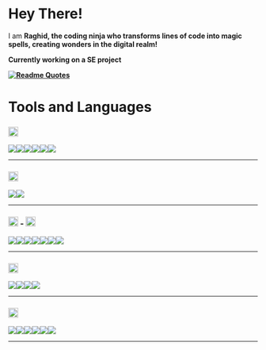 # Hey There! 

I am <strong>Raghid<strong>, the coding ninja who transforms lines of code into magic spells, creating wonders in the digital realm!

 Currently working on a SE project

[![Readme Quotes](https://quotes-github-readme.vercel.app/api?type=horizontal&theme=monokai)](https://github.com/piyushsuthar/github-readme-quotes)

# Tools and Languages 

<h3><img height="20px" src="https://img.shields.io/badge/Language-467870"/></h3>
<div style="display:flex"> 
<img src="https://img.shields.io/badge/c-%2300599C.svg?style=for-the-badge&logo=c&logoColor=white">
<img src="https://img.shields.io/badge/html5-%23E34F26.svg?style=for-the-badge&logo=html5&logoColor=white">
<img src="https://img.shields.io/badge/java-%23ED8B00.svg?style=for-the-badge&logo=java&logoColor=white">
<img src="https://img.shields.io/badge/javascript-%23323330.svg?style=for-the-badge&logo=javascript&logoColor=%23F7DF1E">
<img src="https://img.shields.io/badge/python-3670A0?style=for-the-badge&logo=python&logoColor=ffdd54">
<img src="https://img.shields.io/badge/typescript-%23007ACC.svg?style=for-the-badge&logo=typescript&logoColor=white">
  
</div>
<hr>

<h3><img height="20px" src="https://img.shields.io/badge/Database-979a9b"/></h3>
<div style="display:flex"> 
<img src="https://img.shields.io/badge/mysql-%2300f.svg?style=for-the-badge&logo=mysql&logoColor=white">
<img src="https://img.shields.io/badge/Firebase-039BE5?style=for-the-badge&logo=Firebase&logoColor=white"> 
</div>
<hr>

<h3><img height="20px" src="https://img.shields.io/badge/Framework-695b55"/> - <img height="20px" src="https://img.shields.io/badge/Library-505558"/></h3>
<div style="display:flex"> 
<img src="https://img.shields.io/badge/FastAPI-005571?style=for-the-badge&logo=fastapi">
<img src="https://img.shields.io/badge/Next-black?style=for-the-badge&logo=next.js&logoColor=white">
<img src="https://img.shields.io/badge/node.js-6DA55F?style=for-the-badge&logo=node.js&logoColor=white">
<img src="https://img.shields.io/badge/react-%2320232a.svg?style=for-the-badge&logo=react&logoColor=%2361DAFB">
  <img src="https://img.shields.io/badge/react_native-%2320232a.svg?style=for-the-badge&logo=react&logoColor=%2361DAFB">
  <img src="https://img.shields.io/badge/-React%20Query-FF4154?style=for-the-badge&logo=react%20query&logoColor=white">
 <img src="https://img.shields.io/badge/React%20Hook%20Form-%23EC5990.svg?style=for-the-badge&logo=reacthookform&logoColor=white">

</div>
<hr>
<h3><img height="20px" src="https://img.shields.io/badge/Platform-487088"/></h3>
<div style="display:flex"> 
<img src="https://img.shields.io/badge/AWS-%23FF9900.svg?style=for-the-badge&logo=amazon-aws&logoColor=white">
<img src="https://img.shields.io/badge/firebase-%23039BE5.svg?style=for-the-badge&logo=firebase"> 
<img src="https://img.shields.io/badge/heroku-%23430098.svg?style=for-the-badge&logo=heroku&logoColor=white">
<img src="https://img.shields.io/badge/vercel-%23000000.svg?style=for-the-badge&logo=vercel&logoColor=white">
</div>
<hr>

<h3><img height="20px" src="https://img.shields.io/badge/Tool-6c598f"/></h3>
<div style="display:flex"> 
<img src="https://img.shields.io/badge/Eclipse-FE7A16.svg?style=for-the-badge&logo=Eclipse&logoColor=white"> 
<img src="https://img.shields.io/badge/jupyter-%23FA0F00.svg?style=for-the-badge&logo=jupyter&logoColor=white">
<img src="https://img.shields.io/badge/Visual%20Studio-5C2D91.svg?style=for-the-badge&logo=visual-studio&logoColor=white">
<img src="https://img.shields.io/badge/Kali-268BEE?style=for-the-badge&logo=kalilinux&logoColor=white">
<img src="https://img.shields.io/badge/Windows-0078D6?style=for-the-badge&logo=windows&logoColor=white">
<img src="https://img.shields.io/badge/git-%23F05033.svg?style=for-the-badge&logo=git&logoColor=white">
</div>
<hr>





